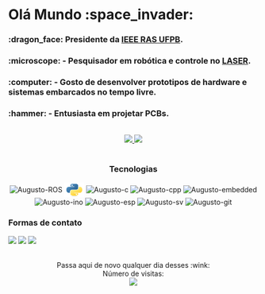 <h1>Olá Mundo :space_invader:</h1>

<h3>:dragon_face: Presidente da <a href="https://github.com/RAS-UFPB">IEEE RAS UFPB</a>.</h3>
<h3>:microscope: - Pesquisador em robótica e controle no <a href="https://github.com/LASER-Robotics">LASER</a>.</h3>
<h3>:computer: - Gosto de desenvolver prototipos de hardware e sistemas embarcados no tempo livre.</h3>
<h3>:hammer: - Entusiasta em projetar PCBs.</h3>

<br>

<div align="center" style="display: inline_block">
  <a href="https://github.com/Augusto-Viniciuss">
  <img height="200" src="https://github-readme-stats-blush-three-52.vercel.app/api?username=Augusto-Viniciuss&show_icons=true&theme=dark&include_all_commits=true&count_private=true"/>
  <img height="200" src="https://github-readme-stats-blush-three-52.vercel.app/api/top-langs/?username=Augusto-Viniciuss&layout=compact&langs_count=7&theme=dark"/></a>
</div>

<div align="center" style="display: inline_block"><br>
    <h3>Tecnologias</h3>
    <img align="center" alt="Augusto-ROS" height="30" width="40" src="https://upload.wikimedia.org/wikipedia/commons/b/bb/Ros_logo.svg" />
    <img align="center" alt="Augusto-py" height="30" width="40" src="https://raw.githubusercontent.com/devicons/devicon/master/icons/python/python-original.svg"/>
    <img align="center" alt="Augusto-c" height="30" width="40" src="https://cdn.jsdelivr.net/gh/devicons/devicon/icons/c/c-original.svg"/>
    <img align="center" alt="Augusto-cpp" height="30" width="40" src="https://cdn.jsdelivr.net/gh/devicons/devicon/icons/cplusplus/cplusplus-original.svg"/>
    <img align="center" alt="Augusto-embedded" height="30" width="40" src="https://cdn.jsdelivr.net/gh/devicons/devicon/icons/embeddedc/embeddedc-original.svg" />
    <img align="center" alt="Augusto-ino" height="30" width="40" src="https://cdn.jsdelivr.net/gh/devicons/devicon/icons/arduino/arduino-original.svg"/>
    <img align="center" alt="Augusto-esp" height="30" width="40" src="https://www.svgrepo.com/show/349355/espressif.svg"/>
    <img align="center" alt="Augusto-sv" height="30" width="40" src="https://cdn.icon-icons.com/icons2/2148/PNG/512/systemverilog_icon_131957.png" />
    <img align="center" alt="Augusto-git" height="30" width="40" src="https://cdn.jsdelivr.net/gh/devicons/devicon/icons/git/git-plain.svg" />
</div>

<h3>Formas de contato</h3>
<div>
  <a href = "mailto:augustoviniciud@gmail.com"><img width="85" src="https://img.shields.io/badge/Gmail-D14836?style=for-the-badge&logo=gmail&logoColor=white" target="_blank"></a>
  <a href = "https://www.instagram.com/augusto.viniciusf/"><img width="120" src="https://img.shields.io/badge/-Instagram-%23E4405F?style=for-the-badge&logo=instagram&logoColor=white" target="_blank"></a>
  <a href="https://www.linkedin.com/in/augusto-vin%C3%ADcius-52704921a/" target="_blank"><img width="108" src="https://img.shields.io/badge/-LinkedIn-%230077B5?style=for-the-badge&logo=linkedin&logoColor=white" target="_blank"></a>
</div>

<p align="center"><br> 
    Passa aqui de novo qualquer dia desses :wink:<br>
    Número de visitas:<br>
    <img src="https://profile-counter.glitch.me/Augusto-Viniciuss/count.svg" />
  </p>
